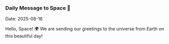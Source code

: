 ### Daily Message to Space 🌌
Date: 2025-08-16

Hello, Space! 🌍 We are sending our greetings to the universe from Earth on this beautiful day!
